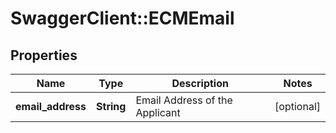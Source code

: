 # SwaggerClient::ECMEmail

## Properties
Name | Type | Description | Notes
------------ | ------------- | ------------- | -------------
**email_address** | **String** | Email Address of the Applicant | [optional] 

